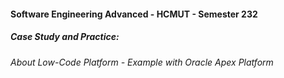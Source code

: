 #### Software Engineering Advanced - HCMUT - Semester 232
##### Case Study and Practice:

###### About Low-Code Platform - Example with Oracle Apex Platform